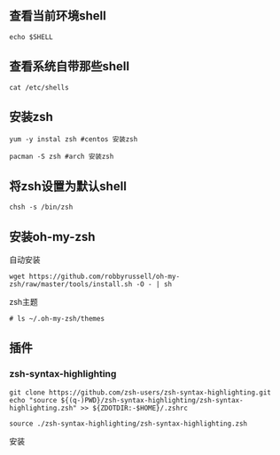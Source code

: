 ## 查看当前环境shell

```shell
echo $SHELL
```

## 查看系统自带那些shell

```
cat /etc/shells
```

## 安装zsh

```
yum -y instal zsh #centos 安装zsh

pacman -S zsh #arch 安装zsh
```

## 将zsh设置为默认shell

```
chsh -s /bin/zsh
```

## 安装oh-my-zsh

自动安装

```
wget https://github.com/robbyrussell/oh-my-zsh/raw/master/tools/install.sh -O - | sh
```

zsh主题

```
# ls ~/.oh-my-zsh/themes
```

## 插件

### zsh-syntax-highlighting

```
git clone https://github.com/zsh-users/zsh-syntax-highlighting.git
echo "source ${(q-)PWD}/zsh-syntax-highlighting/zsh-syntax-highlighting.zsh" >> ${ZDOTDIR:-$HOME}/.zshrc
```

```
source ./zsh-syntax-highlighting/zsh-syntax-highlighting.zsh
```











安装